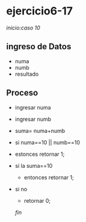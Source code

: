 # ejercicio6-17

*inicio:caso 10*


## ingreso de Datos

- numa
- numb
- resultado


## Proceso

- ingresar numa
- ingresar numb
- suma= numa+numb
- si numa==10 || numb==10
 - estonces retornar 1;
- si la suma==10
  - entonces retornar 1;
- si no
   - retornar 0;
   
   *fin*